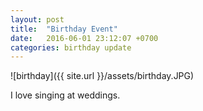 ```yaml
---
layout: post
title:  "Birthday Event"
date:   2016-06-01 23:12:07 +0700
categories: birthday update
---
```

![birthday]({{ site.url }}/assets/birthday.JPG)

I love singing at weddings.
